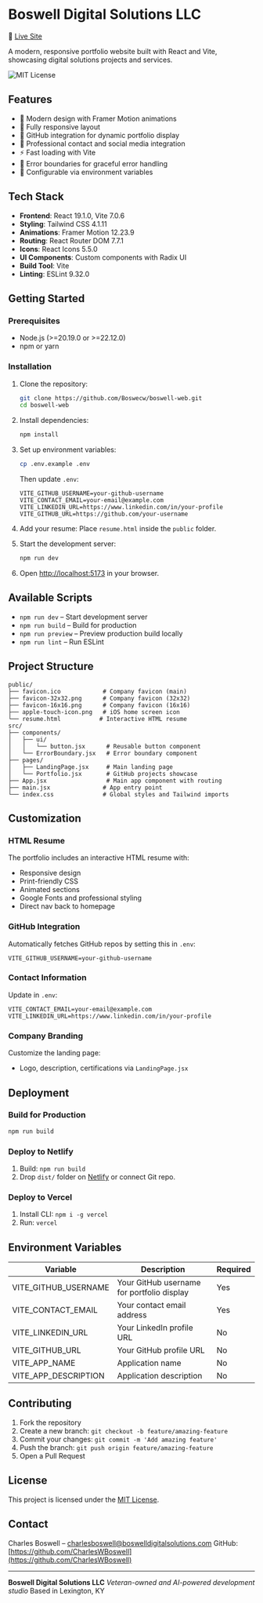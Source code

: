 # Boswell Digital Solutions LLC

🔗 [Live Site](https://boswellwebdevelopment.com)

A modern, responsive portfolio website built with React and Vite, showcasing digital solutions projects and services.

![MIT License](https://img.shields.io/badge/license-MIT-blue)

## Features

- 🎨 Modern design with Framer Motion animations
- 📱 Fully responsive layout
- 🔗 GitHub integration for dynamic portfolio display
- 🎯 Professional contact and social media integration
- ⚡ Fast loading with Vite
- 🎪 Error boundaries for graceful error handling
- 🔧 Configurable via environment variables

## Tech Stack

- **Frontend**: React 19.1.0, Vite 7.0.6
- **Styling**: Tailwind CSS 4.1.11
- **Animations**: Framer Motion 12.23.9
- **Routing**: React Router DOM 7.7.1
- **Icons**: React Icons 5.5.0
- **UI Components**: Custom components with Radix UI
- **Build Tool**: Vite
- **Linting**: ESLint 9.32.0

## Getting Started

### Prerequisites

- Node.js (>=20.19.0 or >=22.12.0)
- npm or yarn

### Installation

1. Clone the repository:
   ```bash
   git clone https://github.com/Boswecw/boswell-web.git
   cd boswell-web
   ```

2. Install dependencies:
   ```bash
   npm install
   ```

3. Set up environment variables:
   ```bash
   cp .env.example .env
   ```

   Then update `.env`:
   ```env
   VITE_GITHUB_USERNAME=your-github-username
   VITE_CONTACT_EMAIL=your-email@example.com
   VITE_LINKEDIN_URL=https://www.linkedin.com/in/your-profile
   VITE_GITHUB_URL=https://github.com/your-username
   ```

4. Add your resume:
   Place `resume.html` inside the `public` folder.

5. Start the development server:
   ```bash
   npm run dev
   ```

6. Open [http://localhost:5173](http://localhost:5173) in your browser.

## Available Scripts

- `npm run dev` – Start development server
- `npm run build` – Build for production
- `npm run preview` – Preview production build locally
- `npm run lint` – Run ESLint

## Project Structure

```
public/
├── favicon.ico            # Company favicon (main)
├── favicon-32x32.png      # Company favicon (32x32)
├── favicon-16x16.png      # Company favicon (16x16)
├── apple-touch-icon.png   # iOS home screen icon
└── resume.html           # Interactive HTML resume
src/
├── components/
│   ├── ui/
│   │   └── button.jsx      # Reusable button component
│   └── ErrorBoundary.jsx   # Error boundary component
├── pages/
│   ├── LandingPage.jsx     # Main landing page
│   └── Portfolio.jsx       # GitHub projects showcase
├── App.jsx                 # Main app component with routing
├── main.jsx               # App entry point
└── index.css              # Global styles and Tailwind imports
```

## Customization

### HTML Resume

The portfolio includes an interactive HTML resume with:

- Responsive design
- Print-friendly CSS
- Animated sections
- Google Fonts and professional styling
- Direct nav back to homepage

### GitHub Integration

Automatically fetches GitHub repos by setting this in `.env`:

```env
VITE_GITHUB_USERNAME=your-github-username
```

### Contact Information

Update in `.env`:

```env
VITE_CONTACT_EMAIL=your-email@example.com
VITE_LINKEDIN_URL=https://www.linkedin.com/in/your-profile
```

### Company Branding

Customize the landing page:
- Logo, description, certifications via `LandingPage.jsx`

## Deployment

### Build for Production

```bash
npm run build
```

### Deploy to Netlify

1. Build: `npm run build`
2. Drop `dist/` folder on [Netlify](https://app.netlify.com/drop) or connect Git repo.

### Deploy to Vercel

1. Install CLI: `npm i -g vercel`
2. Run: `vercel`

## Environment Variables

| Variable               | Description                                 | Required |
|------------------------|---------------------------------------------|----------|
| VITE_GITHUB_USERNAME   | Your GitHub username for portfolio display  | Yes      |
| VITE_CONTACT_EMAIL     | Your contact email address                  | Yes      |
| VITE_LINKEDIN_URL      | Your LinkedIn profile URL                   | No       |
| VITE_GITHUB_URL        | Your GitHub profile URL                     | No       |
| VITE_APP_NAME          | Application name                            | No       |
| VITE_APP_DESCRIPTION   | Application description                     | No       |

## Contributing

1. Fork the repository
2. Create a new branch: `git checkout -b feature/amazing-feature`
3. Commit your changes: `git commit -m 'Add amazing feature'`
4. Push the branch: `git push origin feature/amazing-feature`
5. Open a Pull Request

## License

This project is licensed under the [MIT License](../../../../Downloads/LICENSE).

## Contact

Charles Boswell – [charlesboswell@boswelldigitalsolutions.com](mailto:charlesboswell@boswelldigitalsolutions.com)
GitHub: [https://github.com/CharlesWBoswell](https://github.com/CharlesWBoswell)

---

**Boswell Digital Solutions LLC**
*Veteran-owned and AI-powered development studio*
Based in Lexington, KY
